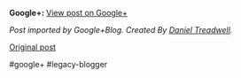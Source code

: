 <!--
date: '2012-05-30'
published: true
slug: 2012-05-google-view-post-on-google-post
time_to_read: 5
title: ''
-->

**Google+:** [View post on Google+](https://plus.google.com/103392016560023386646/posts/VaeNM2TEAum)

  
  
*Post imported by Google+Blog. Created By [Daniel Treadwell](http://minimali.se/).*

[Original post](https://ysfk.blogspot.com/2012/05/google-view-post-on-google-post.html)

#google+ #legacy-blogger 